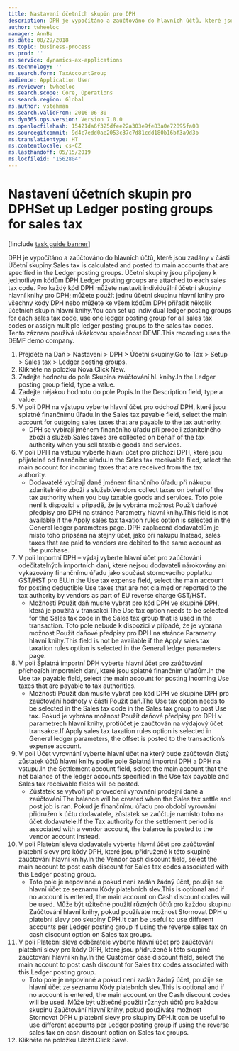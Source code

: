 ```yaml
---
title: Nastavení účetních skupin pro DPH
description: DPH je vypočítáno a zaúčtováno do hlavních účtů, které jsou zadány v části Účetní skupiny.
author: twheeloc
manager: AnnBe
ms.date: 08/29/2018
ms.topic: business-process
ms.prod: ''
ms.service: dynamics-ax-applications
ms.technology: ''
ms.search.form: TaxAccountGroup
audience: Application User
ms.reviewer: twheeloc
ms.search.scope: Core, Operations
ms.search.region: Global
ms.author: vstehman
ms.search.validFrom: 2016-06-30
ms.dyn365.ops.version: Version 7.0.0
ms.openlocfilehash: 15421da6f325dfee22a303e9fe83a0e72895fa08
ms.sourcegitcommit: 9d4c7edd0ae2053c37c7d81cdd180b16bf3a9d3b
ms.translationtype: HT
ms.contentlocale: cs-CZ
ms.lasthandoff: 05/15/2019
ms.locfileid: "1562804"
---
```

# <a name="set-up-ledger-posting-groups-for-sales-tax"></a><span data-ttu-id="f34f7-103">Nastavení účetních skupin pro DPH</span><span class="sxs-lookup"><span data-stu-id="f34f7-103">Set up Ledger posting groups for sales tax</span></span>

[!include [task guide banner](../../includes/task-guide-banner.md)]

<span data-ttu-id="f34f7-104">DPH je vypočítáno a zaúčtováno do hlavních účtů, které jsou zadány v části Účetní skupiny.</span><span class="sxs-lookup"><span data-stu-id="f34f7-104">Sales tax is calculated and posted to main accounts that are specified in the Ledger posting groups.</span></span> <span data-ttu-id="f34f7-105">Účetní skupiny jsou připojeny k jednotlivým kódům DPH.</span><span class="sxs-lookup"><span data-stu-id="f34f7-105">Ledger posting groups are attached to each sales tax code.</span></span> <span data-ttu-id="f34f7-106">Pro každý kód DPH můžete nastavit individuální účetní skupiny hlavní knihy pro DPH; můžete použít jednu účetní skupinu hlavní knihy pro všechny kódy DPH nebo můžete ke všem kódům DPH přiřadit několik účetních skupin hlavní knihy.</span><span class="sxs-lookup"><span data-stu-id="f34f7-106">You can set up individual ledger posting groups for each sales tax code, use one ledger posting group for all sales tax codes or assign multiple ledger posting groups to the sales tax codes.</span></span> <span data-ttu-id="f34f7-107">Tento záznam používá ukázkovou společnost DEMF.</span><span class="sxs-lookup"><span data-stu-id="f34f7-107">This recording uses the DEMF demo company.</span></span> 

1. <span data-ttu-id="f34f7-108">Přejděte na Daň > Nastavení > DPH > Účetní skupiny.</span><span class="sxs-lookup"><span data-stu-id="f34f7-108">Go to Tax > Setup > Sales tax > Ledger posting groups.</span></span>
2. <span data-ttu-id="f34f7-109">Klikněte na položku Nová.</span><span class="sxs-lookup"><span data-stu-id="f34f7-109">Click New.</span></span>
3. <span data-ttu-id="f34f7-110">Zadejte hodnotu do pole Skupina zaúčtování hl. knihy.</span><span class="sxs-lookup"><span data-stu-id="f34f7-110">In the Ledger posting group field, type a value.</span></span>
4. <span data-ttu-id="f34f7-111">Zadejte nějakou hodnotu do pole Popis.</span><span class="sxs-lookup"><span data-stu-id="f34f7-111">In the Description field, type a value.</span></span>
5. <span data-ttu-id="f34f7-112">V poli DPH na výstupu vyberte hlavní účet pro odchozí DPH, které jsou splatné finančnímu úřadu.</span><span class="sxs-lookup"><span data-stu-id="f34f7-112">In the Sales tax payable field, select the main account for outgoing sales taxes that are payable to the tax authority.</span></span>
    * <span data-ttu-id="f34f7-113">DPH se vybírají jménem finančního úřadu při prodeji zdanitelného zboží a služeb.</span><span class="sxs-lookup"><span data-stu-id="f34f7-113">Sales taxes are collected on behalf of the tax authority when you sell taxable goods and services.</span></span>  
6. <span data-ttu-id="f34f7-114">V poli DPH na vstupu vyberte hlavní účet pro příchozí DPH, které jsou přijatelné od finančního úřadu.</span><span class="sxs-lookup"><span data-stu-id="f34f7-114">In the Sales tax receivable filed, select the main account for incoming taxes that are received from the tax authority.</span></span>
    * <span data-ttu-id="f34f7-115">Dodavatelé vybírají daně jménem finančního úřadu při nákupu zdanitelného zboží a služeb.</span><span class="sxs-lookup"><span data-stu-id="f34f7-115">Vendors collect taxes on behalf of the tax authority when you buy taxable goods and services.</span></span> <span data-ttu-id="f34f7-116">Toto pole není k dispozici v případě, že je vybrána možnost Použít daňové předpisy pro DPH na stránce Parametry hlavní knihy.</span><span class="sxs-lookup"><span data-stu-id="f34f7-116">This field is not available if the Apply sales tax taxation rules option is selected in the General ledger parameters page.</span></span> <span data-ttu-id="f34f7-117">DPH zaplacená dodavatelům je místo toho připsána na stejný účet, jako při nákupu.</span><span class="sxs-lookup"><span data-stu-id="f34f7-117">Instead, sales taxes that are paid to vendors are debited to the same account as the purchase.</span></span>   
7. <span data-ttu-id="f34f7-118">V poli Importní DPH – výdaj vyberte hlavní účet pro zaúčtování odečitatelných importních daní, které nejsou dodavateli nárokovány ani vykazovány finančnímu úřadu jako součást stornovacího poplatku GST/HST pro EU.</span><span class="sxs-lookup"><span data-stu-id="f34f7-118">In the Use tax expense field, select  the main account for posting deductible Use taxes that are not claimed or reported to the tax authority by vendors as part of EU reverse charge GST/HST.</span></span>
    * <span data-ttu-id="f34f7-119">Možnosti Použít daň musíte vybrat pro kód DPH ve skupině DPH, která je použitá v transakci.</span><span class="sxs-lookup"><span data-stu-id="f34f7-119">The Use tax option needs to be selected for the Sales tax code in the Sales tax group that is used in the transaction.</span></span>  <span data-ttu-id="f34f7-120">Toto pole nebude k dispozici v případě, že je vybrána možnost Použít daňové předpisy pro DPH na stránce Parametry hlavní knihy.</span><span class="sxs-lookup"><span data-stu-id="f34f7-120">This field is not be available if the Apply sales tax taxation rules option is selected in the General ledger parameters page.</span></span>   
8. <span data-ttu-id="f34f7-121">V poli Splatná importní DPH vyberte hlavní účet pro zaúčtování příchozích importních daní, které jsou splatné finančním úřadům.</span><span class="sxs-lookup"><span data-stu-id="f34f7-121">In the Use tax payable field, select the main account for posting incoming Use taxes that are payable to tax authorities.</span></span>
    * <span data-ttu-id="f34f7-122">Možnosti Použít daň musíte vybrat pro kód DPH ve skupině DPH pro zaúčtování hodnoty v části Použít daň.</span><span class="sxs-lookup"><span data-stu-id="f34f7-122">The Use tax option needs to be selected in the Sales tax code in the Sales tax group to post Use tax.</span></span> <span data-ttu-id="f34f7-123">Pokud je vybrána možnost Použít daňové předpisy pro DPH v parametrech hlavní knihy, protiúčet je zaúčtován na výdajový účet transakce.</span><span class="sxs-lookup"><span data-stu-id="f34f7-123">If Apply sales tax taxation rules option is selected in General ledger parameters, the offset is posted to the transaction’s expense account.</span></span>   
9. <span data-ttu-id="f34f7-124">V poli Účet vyrovnání vyberte hlavní účet na který bude zaúčtován čistý zůstatek účtů hlavní knihy podle pole Splatná importní DPH a DPH na vstupu.</span><span class="sxs-lookup"><span data-stu-id="f34f7-124">In the Settlement account field, select the main account  that the net balance of the ledger accounts specified in the Use tax payable and Sales tax receivable fields will be posted.</span></span>
    * <span data-ttu-id="f34f7-125">Zůstatek se vytvoří při provedení vyrovnání prodejní daně a zaúčtování.</span><span class="sxs-lookup"><span data-stu-id="f34f7-125">The balance will be created when the Sales tax settle and post job is ran.</span></span>  <span data-ttu-id="f34f7-126">Pokud je finančnímu úřadu pro období vyrovnání přidružen k účtu dodavatele, zůstatek se zaúčtuje namísto toho na účet dodavatele.</span><span class="sxs-lookup"><span data-stu-id="f34f7-126">If the Tax authority for the settlement period is associated with a vendor account, the balance is posted to the vendor account instead.</span></span>   
10. <span data-ttu-id="f34f7-127">V poli Platební sleva dodavatele vyberte hlavní účet pro zaúčtování platební slevy pro kódy DPH, které jsou přidružené k této skupině zaúčtování hlavní knihy.</span><span class="sxs-lookup"><span data-stu-id="f34f7-127">In the Vendor cash discount field, select the main account to post cash discount for Sales tax codes associated with this Ledger posting group.</span></span>
    * <span data-ttu-id="f34f7-128">Toto pole je nepovinné a pokud není zadán žádný účet, použije se hlavní účet ze seznamu Kódy platebních slev.</span><span class="sxs-lookup"><span data-stu-id="f34f7-128">This is optional and if no account is entered,  the main account on Cash discount codes will be used.</span></span> <span data-ttu-id="f34f7-129">Může být užitečné použití různých účtů pro každou skupinu Zaúčtování hlavní knihy, pokud používáte možnost Stornovat DPH u platební slevy pro skupiny DPH.</span><span class="sxs-lookup"><span data-stu-id="f34f7-129">It can be useful to use different accounts per Ledger posting group if using the reverse sales tax on cash discount option on Sales tax groups.</span></span>  
11. <span data-ttu-id="f34f7-130">V poli Platební sleva odběratele vyberte hlavní účet pro zaúčtování platební slevy pro kódy DPH, které jsou přidružené k této skupině zaúčtování hlavní knihy.</span><span class="sxs-lookup"><span data-stu-id="f34f7-130">In the Customer case discount field, select the main account to post cash discount for Sales tax codes associated with this Ledger posting group.</span></span>
    * <span data-ttu-id="f34f7-131">Toto pole je nepovinné a pokud není zadán žádný účet, použije se hlavní účet ze seznamu Kódy platebních slev.</span><span class="sxs-lookup"><span data-stu-id="f34f7-131">This is optional and if no account is entered, the main account on the Cash discount codes will be used.</span></span> <span data-ttu-id="f34f7-132">Může být užitečné použití různých účtů pro každou skupinu Zaúčtování hlavní knihy, pokud používáte možnost Stornovat DPH u platební slevy pro skupiny DPH.</span><span class="sxs-lookup"><span data-stu-id="f34f7-132">It can be useful to use different accounts per Ledger posting group if using the reverse sales tax on cash discount option on Sales tax groups.</span></span>  
12. <span data-ttu-id="f34f7-133">Klikněte na položku Uložit.</span><span class="sxs-lookup"><span data-stu-id="f34f7-133">Click Save.</span></span>

